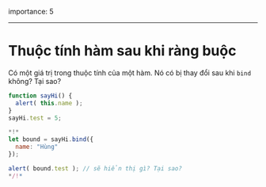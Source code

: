 importance: 5

---

# Thuộc tính hàm sau khi ràng buộc

Có một giá trị trong thuộc tính của một hàm. Nó có bị thay đổi sau khi `bind` không? Tại sao?

```js run
function sayHi() {
  alert( this.name );
}
sayHi.test = 5;

*!*
let bound = sayHi.bind({
  name: "Hùng"
});

alert( bound.test ); // sẽ hiển thị gì? Tại sao?
*/!*
```

